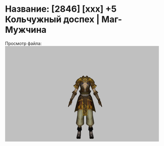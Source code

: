 # Название: [2846] [xxx] +5 Кольчужный доспех | Маг-Мужчина

Просмотр файла:
![p040003.png](p040003.png)